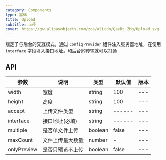 ```yaml
---
category: Components
type: 基础
title: Upload
subtitle: 上传
cover: https://gw.alipayobjects.com/zos/alicdn/QaeBt_ZMg/Upload.svg
---
```


规定了与后台的交互模式，通过 `ConfigProvider` 组件注入服务器地址，在使用 `interface` 字段填入接口地址。和后台的传输就可以打通

## API

| 参数        | 说明             | 类型    | 默认值 | 版本 |
| ----------- | ---------------- | ------- | ------ | ---- |
| width       | 宽度             | string  | 100    | ---  |
| height      | 高度             | string  | 100    | ---  |
| accept      | 上传文件类型     | string  | ------ | ---  |
| interface   | 接口地址(必填)   | string  | ------ | ---  |
| multiple    | 是否单文件上传   | boolean | false  | ---  |
| maxCount    | 文件上传最大数量 | number  | -      | ---  |
| onlyPreview | 是否只预览不上传 | boolean | false  | ---  |
